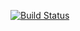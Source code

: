 [![Build Status](https://travis-ci.org/SeiferTim/gamedeveduel-website.svg?branch=master)](https://travis-ci.org/SeiferTim/gamedeveduel-website)
